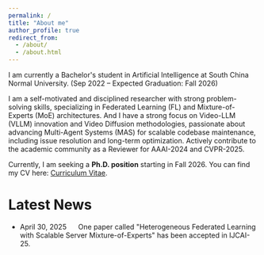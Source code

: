 ```yaml
---
permalink: /
title: "About me"
author_profile: true
redirect_from: 
  - /about/
  - /about.html
---
```

I am currently a Bachelor's student in Artificial Intelligence at South China Normal University. (Sep 2022 – Expected Graduation: Fall 2026)

I am a self-motivated and disciplined researcher with strong problem-solving skills, specializing in Federated Learning (FL) and Mixture-of-Experts (MoE) architectures. And I have a strong focus on Video-LLM (VLLM) innovation and Video Diffusion methodologies, passionate about advancing Multi-Agent Systems (MAS) for scalable codebase maintenance, including issue resolution and long-term optimization. Actively contribute to the academic community as a Reviewer for AAAI-2024 and CVPR-2025.

Currently, I am seeking a **Ph.D. position** starting in Fall 2026. You can find my CV here: [Curriculum Vitae](../assets/CV_Yanzhao_Chen.pdf).

Latest News
======
* April 30, 2025 &nbsp;&nbsp;&nbsp;&nbsp; One paper called "Heterogeneous Federated Learning with Scalable Server Mixture-of-Experts" has been accepted in IJCAI-25.
